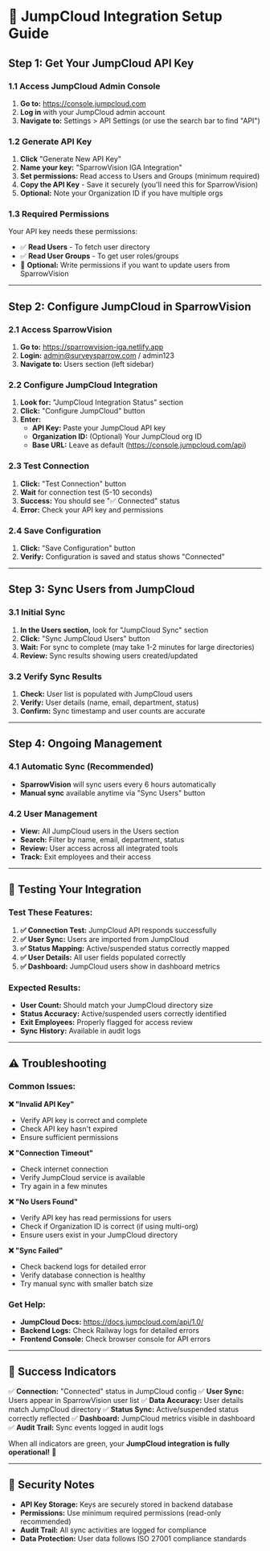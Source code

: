 # 🔗 JumpCloud Integration Setup Guide

## Step 1: Get Your JumpCloud API Key

### 1.1 Access JumpCloud Admin Console
1. **Go to:** https://console.jumpcloud.com
2. **Log in** with your JumpCloud admin account
3. **Navigate to:** Settings > API Settings (or use the search bar to find "API")

### 1.2 Generate API Key
1. **Click** "Generate New API Key"
2. **Name your key:** "SparrowVision IGA Integration"
3. **Set permissions:** Read access to Users and Groups (minimum required)
4. **Copy the API Key** - Save it securely (you'll need this for SparrowVision)
5. **Optional:** Note your Organization ID if you have multiple orgs

### 1.3 Required Permissions
Your API key needs these permissions:
- ✅ **Read Users** - To fetch user directory
- ✅ **Read User Groups** - To get user roles/groups
- 🔧 **Optional:** Write permissions if you want to update users from SparrowVision

---

## Step 2: Configure JumpCloud in SparrowVision

### 2.1 Access SparrowVision
1. **Go to:** https://sparrowvision-iga.netlify.app
2. **Login:** admin@surveysparrow.com / admin123
3. **Navigate to:** Users section (left sidebar)

### 2.2 Configure JumpCloud Integration
1. **Look for:** "JumpCloud Integration Status" section
2. **Click:** "Configure JumpCloud" button
3. **Enter:**
   - **API Key:** Paste your JumpCloud API key
   - **Organization ID:** (Optional) Your JumpCloud org ID
   - **Base URL:** Leave as default (https://console.jumpcloud.com/api)

### 2.3 Test Connection
1. **Click:** "Test Connection" button
2. **Wait** for connection test (5-10 seconds)
3. **Success:** You should see "✅ Connected" status
4. **Error:** Check your API key and permissions

### 2.4 Save Configuration
1. **Click:** "Save Configuration" button
2. **Verify:** Configuration is saved and status shows "Connected"

---

## Step 3: Sync Users from JumpCloud

### 3.1 Initial Sync
1. **In the Users section,** look for "JumpCloud Sync" section
2. **Click:** "Sync JumpCloud Users" button
3. **Wait:** For sync to complete (may take 1-2 minutes for large directories)
4. **Review:** Sync results showing users created/updated

### 3.2 Verify Sync Results
1. **Check:** User list is populated with JumpCloud users
2. **Verify:** User details (name, email, department, status)
3. **Confirm:** Sync timestamp and user counts are accurate

---

## Step 4: Ongoing Management

### 4.1 Automatic Sync (Recommended)
- **SparrowVision** will sync users every 6 hours automatically
- **Manual sync** available anytime via "Sync Users" button

### 4.2 User Management
- **View:** All JumpCloud users in the Users section
- **Search:** Filter by name, email, department, status
- **Review:** User access across all integrated tools
- **Track:** Exit employees and their access

---

## 🧪 Testing Your Integration

### Test These Features:
1. **✅ Connection Test:** JumpCloud API responds successfully
2. **✅ User Sync:** Users are imported from JumpCloud
3. **✅ Status Mapping:** Active/suspended status correctly mapped
4. **✅ User Details:** All user fields populated correctly
5. **✅ Dashboard:** JumpCloud users show in dashboard metrics

### Expected Results:
- **User Count:** Should match your JumpCloud directory size
- **Status Accuracy:** Active/suspended users correctly identified
- **Exit Employees:** Properly flagged for access review
- **Sync History:** Available in audit logs

---

## ⚠️ Troubleshooting

### Common Issues:

**❌ "Invalid API Key"**
- Verify API key is correct and complete
- Check API key hasn't expired
- Ensure sufficient permissions

**❌ "Connection Timeout"**
- Check internet connection
- Verify JumpCloud service is available
- Try again in a few minutes

**❌ "No Users Found"**
- Verify API key has read permissions for users
- Check if Organization ID is correct (if using multi-org)
- Ensure users exist in your JumpCloud directory

**❌ "Sync Failed"**
- Check backend logs for detailed error
- Verify database connection is healthy
- Try manual sync with smaller batch size

### Get Help:
- **JumpCloud Docs:** https://docs.jumpcloud.com/api/1.0/
- **Backend Logs:** Check Railway logs for detailed errors
- **Frontend Console:** Check browser console for API errors

---

## 🎯 Success Indicators

✅ **Connection:** "Connected" status in JumpCloud config
✅ **User Sync:** Users appear in SparrowVision user list
✅ **Data Accuracy:** User details match JumpCloud directory
✅ **Status Sync:** Active/suspended status correctly reflected
✅ **Dashboard:** JumpCloud metrics visible in dashboard
✅ **Audit Trail:** Sync events logged in audit logs

When all indicators are green, your **JumpCloud integration is fully operational!** 🚀

---

## 🔐 Security Notes

- **API Key Storage:** Keys are securely stored in backend database
- **Permissions:** Use minimum required permissions (read-only recommended)
- **Audit Trail:** All sync activities are logged for compliance
- **Data Protection:** User data follows ISO 27001 compliance standards
